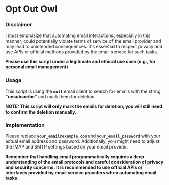 <h1>Opt Out Owl</h1>
<h3>Disclaimer</h3>
<p>
    I must emphasize that automating email interactions, especially in this manner, could potentially violate terms of service of the email provider and may lead to unintended consequences. It's essential to respect privacy and use APIs or official methods provided by the email service for such tasks.
</p>
<p>
    <b>Please use this script under a legitimate and ethical use case (e.g., for personal email management)</b>
</p>

<h3>Usage</h3>
<p>
    This script is using the <b><code>mutt</code></b> email client to search for emails with the string <b>"unsubscribe"</b> and mark them for deletion.
</p>
<p>
    <b>NOTE: This script will only mark the emails for deletion; you will still need to confirm the deletion manually.</b>
</p>

<h3>Implementation</h3>
<p>
    Please replace <b><code>your_email@example.com</code></b> and <b><code>your_email_password</code></b> with your actual email address and password. Additionally, you might need to adjust the IMAP and SMTP settings based on your email provider.
</p>

<p>
    <b>
        Remember that handling email programmatically requires a deep understanding of the email protocols and careful consideration of privacy and security concerns. It is recommended to use official APIs or interfaces provided by email service providers when automating email tasks.
    </b>
</p>